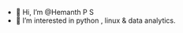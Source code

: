 - 👋 Hi, I’m @Hemanth P S
- 👀 I’m interested in python , linux & data analytics.

<!---
HeMan-98/HeMan-98 is a ✨ special ✨ repository because its `README.md` (this file) appears on your GitHub profile.
You can click the Preview link to take a look at your changes.
--->
